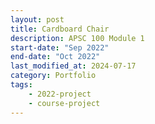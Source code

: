 ```yaml
---
layout: post
title: Cardboard Chair
description: APSC 100 Module 1
start-date: "Sep 2022"
end-date: "Oct 2022"
last_modified_at: 2024-07-17
category: Portfolio
tags:
    - 2022-project
    - course-project
---
```

